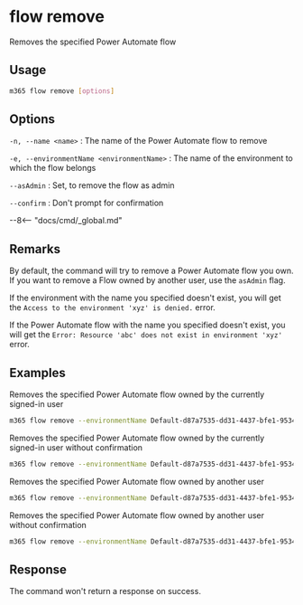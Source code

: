 # flow remove

Removes the specified Power Automate flow

## Usage

```sh
m365 flow remove [options]
```

## Options

`-n, --name <name>`
: The name of the Power Automate flow to remove

`-e, --environmentName <environmentName>`
: The name of the environment to which the flow belongs

`--asAdmin`
: Set, to remove the flow as admin

`--confirm`
: Don't prompt for confirmation

--8<-- "docs/cmd/_global.md"

## Remarks

By default, the command will try to remove a Power Automate flow you own. If you want to remove a Flow owned by another user, use the `asAdmin` flag.

If the environment with the name you specified doesn't exist, you will get the `Access to the environment 'xyz' is denied.` error.

If the Power Automate flow with the name you specified doesn't exist, you will get the `Error: Resource 'abc' does not exist in environment 'xyz'` error.

## Examples

Removes the specified Power Automate flow owned by the currently signed-in user

```sh
m365 flow remove --environmentName Default-d87a7535-dd31-4437-bfe1-95340acd55c5 --name 3989cb59-ce1a-4a5c-bb78-257c5c39381d
```

Removes the specified Power Automate flow owned by the currently signed-in user without confirmation

```sh
m365 flow remove --environmentName Default-d87a7535-dd31-4437-bfe1-95340acd55c5 --name 3989cb59-ce1a-4a5c-bb78-257c5c39381d --confirm
```

Removes the specified Power Automate flow owned by another user

```sh
m365 flow remove --environmentName Default-d87a7535-dd31-4437-bfe1-95340acd55c5 --name 3989cb59-ce1a-4a5c-bb78-257c5c39381d --asAdmin
```

Removes the specified Power Automate flow owned by another user without confirmation

```sh
m365 flow remove --environmentName Default-d87a7535-dd31-4437-bfe1-95340acd55c5 --name 3989cb59-ce1a-4a5c-bb78-257c5c39381d --asAdmin --confirm
```

## Response

The command won't return a response on success.
